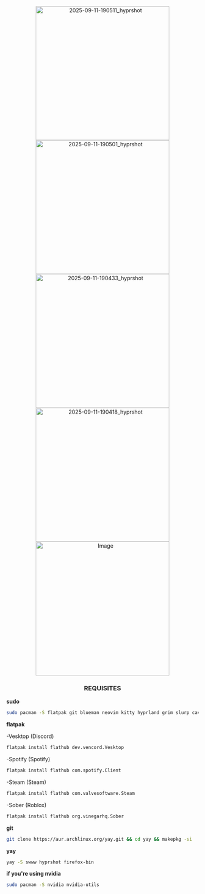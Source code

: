 


<div align="center">
  <img width="350" alt="2025-09-11-190511_hyprshot" src="https://github.com/user-attachments/assets/0b9dc3db-a930-4808-b763-ee4b312fd79a" />
  <img width="350" alt="2025-09-11-190501_hyprshot" src="https://github.com/user-attachments/assets/28f2f473-29f6-47c5-a23c-19a070e7f0e0" />
  <img width="350" alt="2025-09-11-190433_hyprshot" src="https://github.com/user-attachments/assets/e9f4569b-08c5-4537-9fe9-2bf1fbc3dc03" />
  <img width="350" alt="2025-09-11-190418_hyprshot" src="https://github.com/user-attachments/assets/40391451-c30a-4edf-b440-265743cfc1fc" />
  <img width="350" alt="Image" src="https://github.com/user-attachments/assets/8379e0e8-8a7b-495c-8ec2-b086da6c2b64" />
</div>

<div align="center">
  
###    REQUISITES    ###
</div>



**sudo**

```bash
sudo pacman -S flatpak git blueman neovim kitty hyprland grim slurp cava sxiv mesa-utils vdpauinfo libva-utils xdg-desktop-portal xdg-desktop-portal-hyprland p7zip unrar unzip htop hyprlock starship obsidian
```


**flatpak**

-Vesktop (Discord)
```bash
flatpak install flathub dev.vencord.Vesktop
```

-Spotify (Spotify)
```bash
flatpak install flathub com.spotify.Client
````

-Steam (Steam)
```bash
flatpak install flathub com.valvesoftware.Steam
```

-Sober (Roblox)
```bash
flatpak install flathub org.vinegarhq.Sober
```


**git**

```bash
git clone https://aur.archlinux.org/yay.git && cd yay && makepkg -si
```

**yay**

```bash
yay -S swww hyprshot firefox-bin
```



  
**if you're using nvidia**

```bash
sudo pacman -S nvidia nvidia-utils
```
